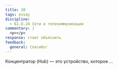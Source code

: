 ```yaml
---
title: 20
tags: essay
discipline:
  - Б1.О.24 Сети и телекоммуникации
commentary: |
  <p></p>
response: стоит объяснить
feedback:
  general: Cпасибо!
---
```


Концентратор (Hub) — это устройство, которое ...